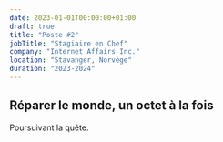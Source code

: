 ```yaml
---
date: 2023-01-01T00:00:00+01:00
draft: true
title: "Poste #2"
jobTitle: "Stagiaire en Chef"
company: "Internet Affairs Inc."
location: "Stavanger, Norvège"
duration: "2023-2024"
---
```

## Réparer le monde, un octet à la fois

Poursuivant la quête.